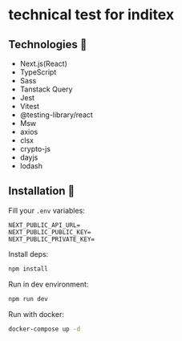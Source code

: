 # technical test for inditex

## Technologies 🔧

- Next.js(React)
- TypeScript
- Sass
- Tanstack Query
- Jest
- Vitest
- @testing-library/react
- Msw
- axios
- clsx
- crypto-js
- dayjs
- lodash


## Installation 💾

Fill your `.env` variables:

```
NEXT_PUBLIC_API_URL=
NEXT_PUBLIC_PUBLIC_KEY=
NEXT_PUBLIC_PRIVATE_KEY=

```

Install deps:

```bash
npm install
```


Run in dev environment:

```bash
npm run dev
```


Run with docker:

```bash
docker-compose up -d
```